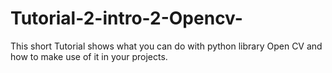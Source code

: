 # Tutorial-2-intro-2-Opencv-
This short Tutorial shows what you can do with python library Open CV and how to make use of it in your projects.

